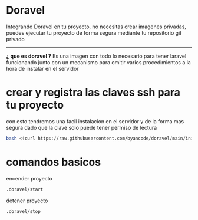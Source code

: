 # Doravel

Integrando Doravel en tu proyecto, no necesitas crear imagenes privadas, puedes ejecutar tu proyecto de forma segura mediante tu repositorio git privado

---

**¿ que es doravel ?**
Es una imagen con todo lo necesario para tener laravel funcionando junto con un mecanismo para omitir varios procedimientos a la hora de instalar en el servidor

# crear y registra las claves ssh para tu proyecto

con esto tendremos una facil instalacion en el servidor y de la forma mas segura dado que la clave solo puede tener permiso de lectura

```bash
bash <(curl https://raw.githubusercontent.com/byancode/doravel/main/init)
```

# comandos basicos

encender proyecto

```bash
.doravel/start
```

detener proyecto

```bash
.doravel/stop
```
